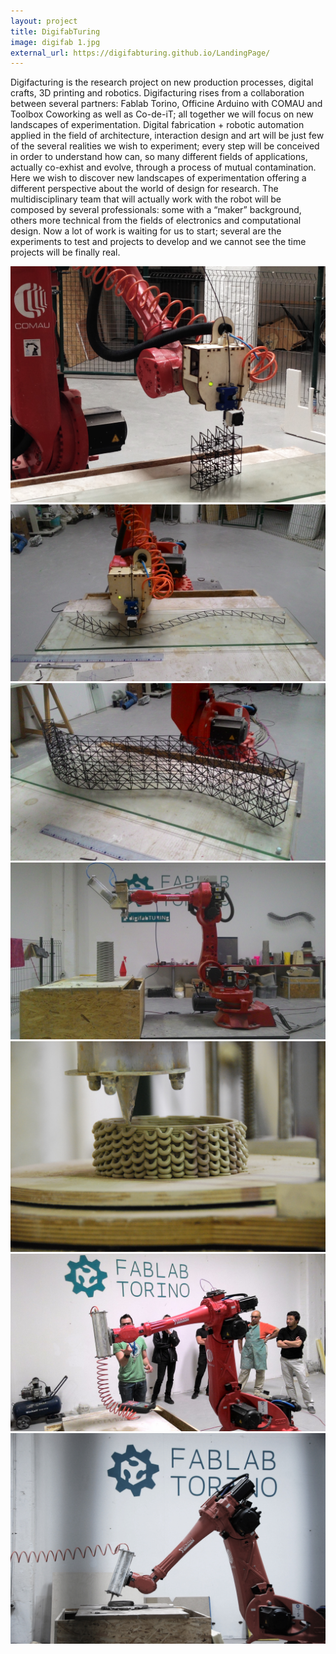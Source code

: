 ```yaml
---
layout: project
title: DigifabTuring
image: digifab 1.jpg
external_url: https://digifabturing.github.io/LandingPage/
---
```

Digifacturing is the research project on new production processes, digital crafts, 3D printing and robotics.
Digifacturing rises from a collaboration between several partners: Fablab Torino, Officine Arduino with COMAU and Toolbox Coworking as well as Co-de-iT; all together we will focus on new landscapes of experimentation. Digital fabrication + robotic automation applied in the field of architecture, interaction design and art will be just few of the several realities we wish to experiment; every step will be conceived in order to understand how can, so many different fields of applications, actually co-exhist and evolve, through a process of mutual contamination. Here we wish to discover new landscapes of experimentation offering a different perspective about the world of design for research.
The multidisciplinary team that will actually work with the robot will be composed by several professionals: some with a “maker” background, others more technical from the fields of electronics and computational design. Now a lot of work is waiting for us to start; several are the experiments to test and projects to develop and we cannot see the time projects will be finally real.

<div class="photo-carousel">
    <img src="/images/projects/digifab 1.jpg">
    <img src="/images/projects/digifab 2.jpg">
    <img src="/images/projects/digifab 3.jpg">
    <img src="/images/projects/digifab 4.jpg">
    <img src="/images/projects/difigab 5.jpg">
    <img src="/images/projects/digifab 6.jpg">
    <img src="/images/projects/digifab 7.jpg">
</div>

